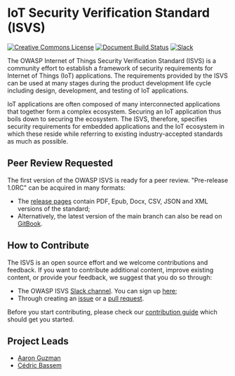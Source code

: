 # IoT Security Verification Standard (ISVS)

[![Creative Commons License](https://licensebuttons.net/l/by-sa/4.0/88x31.png)](https://creativecommons.org/licenses/by-sa/4.0/ "CC BY-SA 4.0")
[![Document Build Status](https://github.com/OWASP/IoT-Security-Verification-Standard-ISVS/workflows/Document%20Build/badge.svg)](https://github.com/OWASP/IoT-Security-Verification-Standard-ISVS/actions?workflow%3A"Document+Build")
[![Slack](https://img.shields.io/badge/chat%20on-slack-46BC99.svg)](https://owasp.slack.com/messages/project-isvs)


The OWASP Internet of Things Security Verification Standard (ISVS) is a community effort to establish a framework of security requirements for Internet of Things (IoT) applications. The requirements provided by the ISVS can be used at many stages during the product development life cycle including design, development, and testing of IoT applications.

IoT applications are often composed of many interconnected applications that together form a complex ecosystem. Securing an IoT application thus boils down to securing the ecosystem. The ISVS, therefore, specifies security requirements for embedded applications and the IoT ecosystem in which these reside while referring to existing industry-accepted standards as much as possible.

## Peer Review Requested
The first version of the OWASP ISVS is ready for a peer review. "Pre-release 1.0RC" can be acquired in many formats:

* The [release pages](https://github.com/OWASP/IoT-Security-Verification-Standard-ISVS/releases) contain PDF, Epub, Docx, CSV, JSON and XML versions of the standard;
* Alternatively, the latest version of the main branch can also be read on [GitBook](https://owasp-isvs.gitbook.io/owasp-isvs-pr).


## How to Contribute
The ISVS is an open source effort and we welcome contributions and feedback. If you want to contribute additional content, improve existing content, or provide your feedback, we suggest that you do so through:

* The OWASP ISVS [Slack channel](https://owasp.slack.com/messages/project-isvs/details/). You can sign up [here](https://owasp.slack.com/join/shared_invite/zt-g398htpy-AZ40HOM1WUOZguJKbblqkw#/);
* Through creating an [issue](https://github.com/OWASP/IoT-Security-Verification-Standard-ISVS/issues) or a [pull request](https://github.com/OWASP/IoT-Security-Verification-Standard-ISVS/pulls).

Before you start contributing, please check our [contribution guide](https://github.com/OWASP/IoT-Security-Verification-Standard-ISVS/blob/master/Contributing.md "Contribution Guide") which should get you started.

## Project Leads
* [Aaron Guzman](mailto:aaron.guzman@owasp.org)
* [Cédric Bassem](mailto:cedric.bassem@owasp.org)
